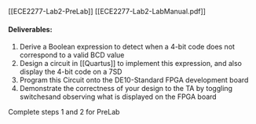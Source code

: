 [[ECE2277-Lab2-PreLab]]
[[ECE2277-Lab2-LabManual.pdf]]

#### Deliverables:
1. Derive a Boolean expression to detect when a 4-bit code does not correspond to a valid BCD value
2. Design a circuit in [[Quartus]] to implement this expression, and also display the 4-bit code on a 7SD
3. Program this Circuit onto the DE10-Standard FPGA development board
4. Demonstrate the correctness of your design to the TA by toggling switchesand observing what is displayed on the FPGA board

Complete steps 1 and 2 for PreLab